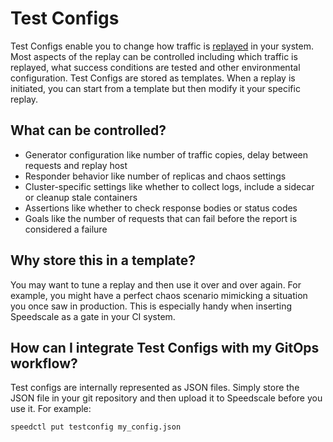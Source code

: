 # Test Configs

Test Configs enable you to change how traffic is [replayed](./replay.md) in your system. Most aspects of the replay can be controlled including which traffic is replayed, what success conditions are tested and other environmental configuration. Test Configs are stored as templates. When a replay is initiated, you can start from a template but then modify it your specific replay.

## What can be controlled?

* Generator configuration like number of traffic copies, delay between requests and replay host
* Responder behavior like number of replicas and chaos settings
* Cluster-specific settings like whether to collect logs, include a sidecar or cleanup stale containers
* Assertions like whether to check response bodies or status codes
* Goals like the number of requests that can fail before the report is considered a failure

## Why store this in a template?

You may want to tune a replay and then use it over and over again. For example, you might have a perfect chaos scenario mimicking a situation you once saw in production. This is especially handy when inserting Speedscale as a gate in your CI system.

## How can I integrate Test Configs with my GitOps workflow?

Test configs are internally represented as JSON files. Simply store the JSON file in your git repository and then upload it to Speedscale before you use it. For example:

```bash
speedctl put testconfig my_config.json
```